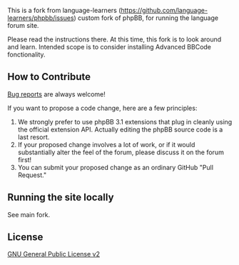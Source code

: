This is a fork from language-learners (https://github.com/language-learners/phpbb/issues)
custom fork of phpBB, for running the language forum site.

Please read the instructions there. At this time, this fork is to look around and learn. 
Intended scope is to consider installing Advanced BBCode fonctionality. 

## How to Contribute

[Bug reports](https://github.com/language-learners/phpbb/issues) are
always welcome!

If you want to propose a code change, here are a few principles:

1. We strongly prefer to use phpBB 3.1 extensions that plug in cleanly
   using the official extension API.  Actually editing the phpBB source
   code is a last resort.
2. If your proposed change involves a lot of work, or if it would
   substantially alter the feel of the forum, please discuss it on the
   forum first!
3. You can submit your proposed change as an ordinary GitHub "Pull
   Request."

## Running the site locally

See main fork.

## License

[GNU General Public License v2](http://opensource.org/licenses/gpl-2.0.php)
